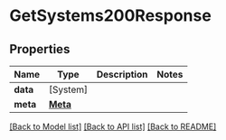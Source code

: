 # GetSystems200Response

## Properties
Name | Type | Description | Notes
------------ | ------------- | ------------- | -------------
**data** | [System] |  | 
**meta** | [**Meta**](Meta.md) |  | 

[[Back to Model list]](../README.md#documentation-for-models) [[Back to API list]](../README.md#documentation-for-api-endpoints) [[Back to README]](../README.md)


